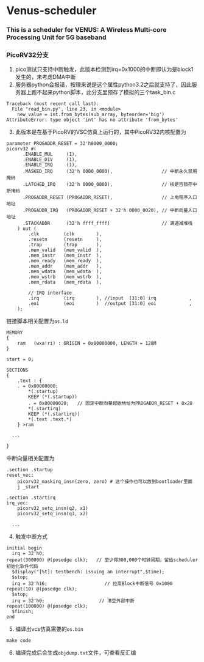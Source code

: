 # Venus-scheduler
###  This is a scheduler for VENUS: A Wireless Multi-core Processing Unit for 5G baseband

### PicoRV32分支
1. pico测试只支持中断触发，此版本检测到irq=0x1000的中断即认为是block1发生的，未考虑DMA中断
2. 服务器python会报错，按理来说是这个属性python3.2之后就支持了，因此服务器上跑不起来python脚本，此分支里预存了模拟的三个task_bin.c
```
Traceback (most recent call last):
  File "read_bin.py", line 23, in <module>
    new_value = int.from_bytes(sub_array, byteorder='big')
AttributeError: type object 'int' has no attribute 'from_bytes'
```
3. 此版本是在基于PicoRV的VSC仿真上运行的，其中PicoRV32内核配置为
```
parameter PROGADDR_RESET = 32'h8000_0000;
picorv32 #(
      .ENABLE_MUL     (1),
      .ENABLE_DIV     (1),
      .ENABLE_IRQ     (1),
      .MASKED_IRQ     (32'h 0000_0000),                  // 中断永久禁用掩码
      .LATCHED_IRQ    (32'h 0000_0000),                  // 核是否锁存中断掩码
      .PROGADDR_RESET (PROGADDR_RESET),                  // 上电程序入口地址
      .PROGADDR_IRQ   (PROGADDR_RESET + 32'h 0000_0020), // 中断向量入口地址
      .STACKADDR      (32'h ffff_ffff)                   // 满递减堆栈
	) uut (
		.clk         (clk        ),
		.resetn      (resetn     ),
		.trap        (trap       ),
		.mem_valid   (mem_valid  ),
		.mem_instr   (mem_instr  ),
		.mem_ready   (mem_ready  ),
		.mem_addr    (mem_addr   ),
		.mem_wdata   (mem_wdata  ),
		.mem_wstrb   (mem_wstrb  ),
		.mem_rdata   (mem_rdata  ),

		// IRQ interface
		.irq         (irq        ), //input  [31:0] irq            ,
		.eoi         (eoi        )  //output [31:0] eoi            ,
	);
  ```
  链接脚本相关配置为`os.ld`
```
MEMORY
{
	ram   (wxa!ri) : ORIGIN = 0x80000000, LENGTH = 128M
}

start = 0;

SECTIONS
{
	.text : {
    . = 0x00000000;
		*(.startup)
		KEEP (*(.startup))
		. = 0x00000020;   // 固定中断向量起始地址为PROGADDR_RESET + 0x20
		*(.startirq)
		KEEP (*(.startirq))
		*(.text .text.*)
	} >ram

  ...

}
```
中断向量相关配置为
```
.section .startup
reset_vec:
	picorv32_maskirq_insn(zero, zero) # 这个操作也可以放到bootloader里面
	j _start

.section .startirq
irq_vec:
	picorv32_setq_insn(q2, x1)
	picorv32_setq_insn(q3, x2) 
  
  ...
```
  4. 触发中断方式
  ```
  initial begin
	irq = 32'h0;
  repeat(300000) @(posedge clk);   // 至少得300,000个时钟周期，留给scheduler初始化软件代码
	$display("[%t]: testbench: issuing an interrupt",$time);
	$stop;
	irq = 32'h16;     		          // 拉高Block中断信号 0x1000
  repeat(10) @(posedge clk);
	$stop;
	irq = 32'h0;                    // 清空外部中断
  repeat(100000) @(posedge clk);
	$finish;
end
```
5. 编译出vcs仿真需要的`os.bin`
```
make code
```
6. 编译完成后会生成`objdump.txt`文件，可查看反汇编
